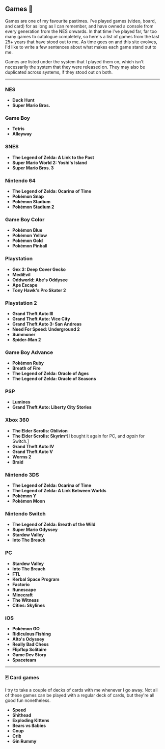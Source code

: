 ## Games 🎲

Games are one of my favourite pastimes. I've played games (video, board, and card) for as long as I can remember, and have owned a console from every generation from the NES onwards. In that time I've played far, far too many games to catalogue completely, so here's a list of games from the last 25+ years that have stood out to me. As time goes on and this site evolves, I'd like to write a few sentences about what makes each game stand out to me.

Games are listed under the system that I played them on, which isn't necessarily the system that they were released on. They may also be duplicated across systems, if they stood out on both.

---

### NES
- **Duck Hunt**
- **Super Mario Bros.**

### Game Boy
- **Tetris**
- **Alleyway**

### SNES
- **The Legend of Zelda: A Link to the Past**
- **Super Mario World 2: Yoshi's Island**
- **Super Mario Bros. 3**

### Nintendo 64
- **The Legend of Zelda: Ocarina of Time**
- **Pokémon Snap**
- **Pokémon Stadium**
- **Pokémon Stadium 2**

### Game Boy Color
- **Pokémon Blue**
- **Pokémon Yellow**
- **Pokémon Gold**
- **Pokémon Pinball**

### Playstation
- **Gex 3: Deep Cover Gecko**
- **MediEvil**
- **Oddworld: Abe's Oddysee**
- **Ape Escape**
- **Tony Hawk's Pro Skater 2**

### Playstation 2
- **Grand Theft Auto III**
- **Grand Theft Auto: Vice City**
- **Grand Theft Auto 3: San Andreas**
- **Need For Speed: Underground 2**
- **Summoner**
- **Spider-Man 2**

### Game Boy Advance
- **Pokémon Ruby**
- **Breath of Fire**
- **The Legend of Zelda: Oracle of Ages**
- **The Legend of Zelda: Oracle of Seasons**

### PSP
- **Lumines**
- **Grand Theft Auto: Liberty City Stories**

### Xbox 360
- **The Elder Scrolls: Oblivion**
- **The Elder Scrolls: Skyrim**^[I bought it again for PC, and _again_ for Switch.]
- **Grand Theft Auto IV**
- **Grand Theft Auto V**
- **Worms 2**
- **Braid**

### Nintendo 3DS
- **The Legend of Zelda: Ocarina of Time**
- **The Legend of Zelda: A Link Between Worlds**
- **Pokémon Y**
- **Pokémon Moon**

### Nintendo Switch
- **The Legend of Zelda: Breath of the Wild**
- **Super Mario Odyssey**
- **Stardew Valley**
- **Into The Breach**

### PC
- **Stardew Valley**
- **Into The Breach**
- **FTL**
- **Kerbal Space Program**
- **Factorio**
- **Runescape**
- **Minecraft**
- **The Witness**
- **Cities: Skylines**

### iOS
- **Pokémon GO**
- **Ridiculous Fishing**
- **Alto's Odyssey**
- **Really Bad Chess**
- **Flipflop Solitaire**
- **Game Dev Story**
- **Spaceteam**

---

### 🃏 Card games

I try to take a couple of decks of cards with me whenever I go away. Not all of these games can be played with a regular deck of cards, but they're all good fun nonetheless.

- **Speed**
- **Shithead**
- **Exploding Kittens**
- **Bears vs Babies**
- **Coup**
- **Crib**
- **Gin Rummy**

